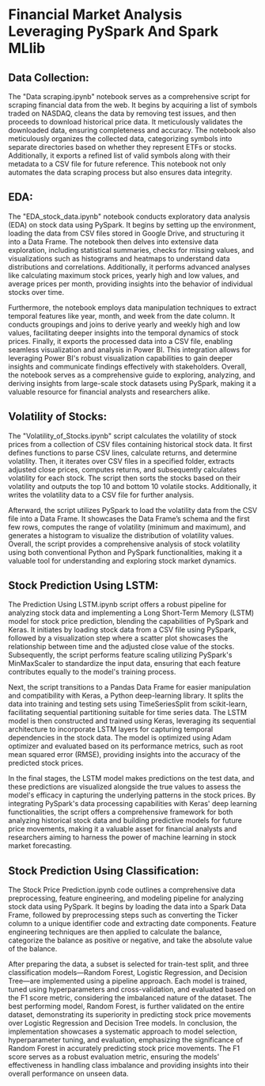 # Financial Market Analysis Leveraging PySpark And Spark MLlib

## Data Collection: 
The "Data scraping.ipynb" notebook serves as a comprehensive script for scraping financial data from the web. It begins by acquiring a list of symbols traded on NASDAQ, cleans the data by removing test issues, and then proceeds to download historical price data. It meticulously validates the downloaded data, ensuring completeness and accuracy. The notebook also meticulously organizes the collected data, categorizing symbols into separate directories based on whether they represent ETFs or stocks. Additionally, it exports a refined list of valid symbols along with their metadata to a CSV file for future reference. This notebook not only automates the data scraping process but also ensures data integrity.

## EDA:
The "EDA_stock_data.ipynb" notebook conducts exploratory data analysis (EDA) on stock data using PySpark. It begins by setting up the environment, loading the data from CSV files stored in Google Drive, and structuring it into a Data Frame. The notebook then delves into extensive data exploration, including statistical summaries, checks for missing values, and visualizations such as histograms and heatmaps to understand data distributions and correlations. Additionally, it performs advanced analyses like calculating maximum stock prices, yearly high and low values, and average prices per month, providing insights into the behavior of individual stocks over time.

Furthermore, the notebook employs data manipulation techniques to extract temporal features like year, month, and week from the date column. It conducts groupings and joins to derive yearly and weekly high and low values, facilitating deeper insights into the temporal dynamics of stock prices. Finally, it exports the processed data into a CSV file, enabling seamless visualization and analysis in Power BI. This integration allows for leveraging Power BI's robust visualization capabilities to gain deeper insights and communicate findings effectively with stakeholders. Overall, the notebook serves as a comprehensive guide to exploring, analyzing, and deriving insights from large-scale stock datasets using PySpark, making it a valuable resource for financial analysts and researchers alike.

## Volatility of Stocks: 
The "Volatility_of_Stocks.ipynb" script calculates the volatility of stock prices from a collection of CSV files containing historical stock data. It first defines functions to parse CSV lines, calculate returns, and determine volatility. Then, it iterates over CSV files in a specified folder, extracts adjusted close prices, computes returns, and subsequently calculates volatility for each stock. The script then sorts the stocks based on their volatility and outputs the top 10 and bottom 10 volatile stocks. Additionally, it writes the volatility data to a CSV file for further analysis.

Afterward, the script utilizes PySpark to load the volatility data from the CSV file into a Data Frame. It showcases the Data Frame’s schema and the first few rows, computes the range of volatility (minimum and maximum), and generates a histogram to visualize the distribution of volatility values. Overall, the script provides a comprehensive analysis of stock volatility using both conventional Python and PySpark functionalities, making it a valuable tool for understanding and exploring stock market dynamics.
## Stock Prediction Using LSTM:
The Prediction Using LSTM.ipynb script offers a robust pipeline for analyzing stock data and implementing a Long Short-Term Memory (LSTM) model for stock price prediction, blending the capabilities of PySpark and Keras. It initiates by loading stock data from a CSV file using PySpark, followed by a visualization step where a scatter plot showcases the relationship between time and the adjusted close value of the stocks. Subsequently, the script performs feature scaling utilizing PySpark's MinMaxScaler to standardize the input data, ensuring that each feature contributes equally to the model's training process.

Next, the script transitions to a Pandas Data Frame for easier manipulation and compatibility with Keras, a Python deep-learning library. It splits the data into training and testing sets using TimeSeriesSplit from scikit-learn, facilitating sequential partitioning suitable for time series data. The LSTM model is then constructed and trained using Keras, leveraging its sequential architecture to incorporate LSTM layers for capturing temporal dependencies in the stock data. The model is optimized using Adam optimizer and evaluated based on its performance metrics, such as root mean squared error (RMSE), providing insights into the accuracy of the predicted stock prices.

In the final stages, the LSTM model makes predictions on the test data, and these predictions are visualized alongside the true values to assess the model's efficacy in capturing the underlying patterns in the stock prices. By integrating PySpark's data processing capabilities with Keras' deep learning functionalities, the script offers a comprehensive framework for both analyzing historical stock data and building predictive models for future price movements, making it a valuable asset for financial analysts and researchers aiming to harness the power of machine learning in stock market forecasting.

## Stock Prediction Using Classification:
The Stock Price Prediction.ipynb code outlines a comprehensive data preprocessing, feature engineering, and modeling pipeline for analyzing stock data using PySpark. It begins by loading the data into a Spark Data Frame, followed by preprocessing steps such as converting the Ticker column to a unique identifier code and extracting date components. Feature engineering techniques are then applied to calculate the balance, categorize the balance as positive or negative, and take the absolute value of the balance.

After preparing the data, a subset is selected for train-test split, and three classification models—Random Forest, Logistic Regression, and Decision Tree—are implemented using a pipeline approach. Each model is trained, tuned using hyperparameters and cross-validation, and evaluated based on the F1 score metric, considering the imbalanced nature of the dataset. The best performing model, Random Forest, is further validated on the entire dataset, demonstrating its superiority in predicting stock price movements over Logistic Regression and Decision Tree models.
In conclusion, the implementation showcases a systematic approach to model selection, hyperparameter tuning, and evaluation, emphasizing the significance of Random Forest in accurately predicting stock price movements. The F1 score serves as a robust evaluation metric, ensuring the models' effectiveness in handling class imbalance and providing insights into their overall performance on unseen data.

